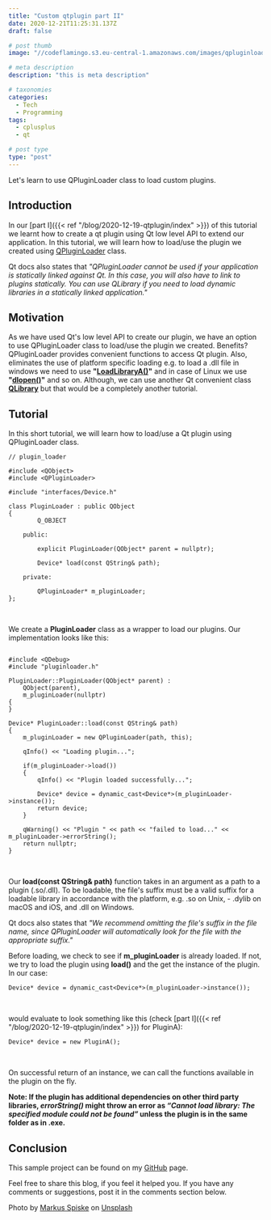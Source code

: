 ```yaml
---
title: "Custom qtplugin part II"
date: 2020-12-21T11:25:31.137Z
draft: false

# post thumb
image: "//codeflamingo.s3.eu-central-1.amazonaws.com/images/qpluginloader.jpg"

# meta description
description: "this is meta description"

# taxonomies
categories:
  - Tech
  - Programming
tags:
  - cplusplus
  - qt

# post type
type: "post"
---
```


Let's learn to use QPluginLoader class to load custom plugins.
<!--more-->

## Introduction

In our [part I]({{< ref "/blog/2020-12-19-qtplugin/index" >}}) of this tutorial we learnt how to create a qt plugin using Qt low level API to extend our application. In this tutorial, we will learn how to load/use the plugin we created using [QPluginLoader](https://doc.qt.io/qt-5/qpluginloader.html) class.

Qt docs also states that *"QPluginLoader cannot be used if your application is statically linked against Qt. In this case, you will also have to link to plugins statically. You can use QLibrary if you need to load dynamic libraries in a statically linked application."*

## Motivation

As we have used Qt's low level API to create our plugin, we have an option to use QPluginLoader class to load/use the plugin we created. Benefits? QPluginLoader provides convenient functions to access Qt plugin. Also, eliminates the use of platform specific loading e.g. to load a .dll file in windows we need to use **"[LoadLibraryA()](https://docs.microsoft.com/en-us/windows/win32/api/libloaderapi/nf-libloaderapi-loadlibrarya)"** and in case of Linux we use 
**"[dlopen()](https://linux.die.net/man/3/dlopen)"** and so on. Although, we can use another Qt convenient class **[QLibrary](https://doc.qt.io/qt-5/qlibrary.html)** but that would be a completely another tutorial.

## Tutorial

In this short tutorial, we will learn how to load/use a Qt plugin using QPluginLoader class.

```
// plugin_loader

#include <QObject>
#include <QPluginLoader>

#include "interfaces/Device.h"

class PluginLoader : public QObject
{
        Q_OBJECT

    public:

        explicit PluginLoader(QObject* parent = nullptr);

        Device* load(const QString& path);

    private:

        QPluginLoader* m_pluginLoader;
};

``` 
<br />

We create a **PluginLoader** class as a wrapper to load our plugins. Our implementation looks like this:

```

#include <QDebug>
#include "pluginloader.h"

PluginLoader::PluginLoader(QObject* parent) :
    QObject(parent),
    m_pluginLoader(nullptr)
{
}

Device* PluginLoader::load(const QString& path)
{
    m_pluginLoader = new QPluginLoader(path, this);

    qInfo() << "Loading plugin...";

    if(m_pluginLoader->load())
    {
        qInfo() << "Plugin loaded successfully...";

        Device* device = dynamic_cast<Device*>(m_pluginLoader->instance());
        return device;
    }

    qWarning() << "Plugin " << path << "failed to load..." << m_pluginLoader->errorString();
    return nullptr;
}

``` 
<br />

Our **load(const QString& path)** function takes in an argument as a path to a plugin (.so/.dll). To be loadable, the file's suffix must be a valid suffix for a loadable library in accordance with the platform, e.g. .so on Unix, - .dylib on macOS and iOS, and .dll on Windows. 

Qt docs also states that
*"We recommend omitting the file's suffix in the file name, since QPluginLoader will automatically look for the file with the appropriate suffix."*

Before loading, we check to see if **m_pluginLoader** is already loaded. If not, we try to load the plugin using **load()** and the get the instance of the plugin. In our case: 

```
Device* device = dynamic_cast<Device*>(m_pluginLoader->instance());
```
<br />

would evaluate to look something like this (check [part I]({{< ref "/blog/2020-12-19-qtplugin/index" >}}) for PluginA):

```
Device* device = new PluginA();
```

<br />

On successful return of an instance, we can call the functions available in the plugin on the fly. 

**Note: If the plugin has additional dependencies on other third party libraries, *errorString()* might throw an error as *“Cannot load library: The specified module could not be found”* unless the plugin is in the same folder as in .exe.**
 
## Conclusion

This sample project can be found on my [GitHub](https://github.com/SurKM9/PluginLoaderApp) page.

Feel free to share this blog, if you feel it helped you. If you have any comments or suggestions, post it in the comments section below.

<span>Photo by <a href="https://unsplash.com/@markusspiske?utm_source=unsplash&amp;utm_medium=referral&amp;utm_content=creditCopyText">Markus Spiske</a> on <a href="https://unsplash.com/s/photos/loader?utm_source=unsplash&amp;utm_medium=referral&amp;utm_content=creditCopyText">Unsplash</a></span>